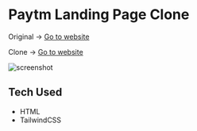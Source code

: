 # Paytm Landing Page Clone

Original -> [Go to website]("https://www.paytm.com/")

Clone -> [Go to website]("https://paytm-landing-page.netlify.app/")

![screenshot]("/../screenshot.png")


## Tech Used

- HTML
- TailwindCSS